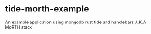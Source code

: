 # tide-morth-example
An example application using mongodb rust tide and handlebars A.K.A MoRTH stack  
